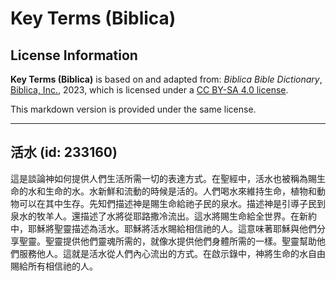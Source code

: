 # Key Terms (Biblica)

## License Information

**Key Terms (Biblica)** is based on and adapted from: _Biblica Bible Dictionary_, [Biblica, Inc.](https://www.biblica.com/), 2023, which is licensed under a [CC BY-SA 4.0 license](https://creativecommons.org/licenses/by-sa/4.0/legalcode.en).

This markdown version is provided under the same license.



--------------------------------

## 活水 (id: 233160)

這是談論神如何提供人們生活所需一切的表達方式。在聖經中，活水也被稱為賜生命的水和生命的水。水新鮮和流動的時候是活的。人們喝水來維持生命，植物和動物可以在其中生存。先知們描述神是賜生命給祂子民的泉水。描述神是引導子民到泉水的牧羊人。還描述了水將從耶路撒冷流出。這水將賜生命給全世界。在新約中，耶穌將聖靈描述為活水。耶穌將活水賜給相信祂的人。這意味著耶穌與他們分享聖靈。聖靈提供他們靈魂所需的，就像水提供他們身體所需的一樣。聖靈幫助他們服務他人。這就是活水從人們內心流出的方式。在啟示錄中，神將生命的水自由賜給所有相信祂的人。


